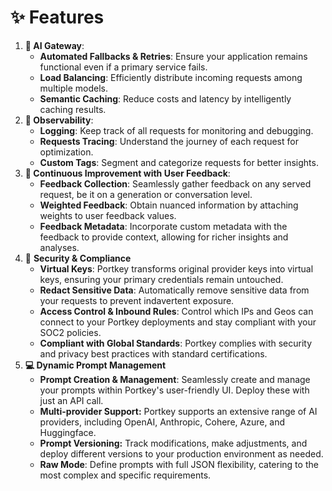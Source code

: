 # ✨ Features

1. **🚪 AI Gateway**:
   * **Automated Fallbacks & Retries**: Ensure your application remains functional even if a primary service fails.
   * **Load Balancing**: Efficiently distribute incoming requests among multiple models.
   * **Semantic Caching**: Reduce costs and latency by intelligently caching results.
2. **🔬 Observability**:
   * **Logging**: Keep track of all requests for monitoring and debugging.
   * **Requests Tracing**: Understand the journey of each request for optimization.
   * **Custom Tags**: Segment and categorize requests for better insights.
3. **📝 Continuous Improvement with User Feedback**:
   * **Feedback Collection**: Seamlessly gather feedback on any served request, be it on a generation or conversation level.
   * **Weighted Feedback**: Obtain nuanced information by attaching weights to user feedback values.
   * **Feedback Metadata**: Incorporate custom metadata with the feedback to provide context, allowing for richer insights and analyses.
4. 🔐 **Security & Compliance**
   * **Virtual Keys**: Portkey transforms original provider keys into virtual keys, ensuring your primary credentials remain untouched.
   * **Redact Sensitive Data**: Automatically remove sensitive data from your requests to prevent indavertent exposure.
   * **Access Control & Inbound Rules**: Control which IPs and Geos can connect to your Portkey deployments and stay compliant with your SOC2 policies.
   * **Compliant with Global Standards**: Portkey complies with security and privacy best practices with standard certifications.
5. **💻 Dynamic Prompt Management**
   * **Prompt Creation & Management**: Seamlessly create and manage your prompts within Portkey's user-friendly UI. Deploy these with just an API call.
   * **Multi-provider Support:** Portkey supports an extensive range of AI providers, including OpenAI, Anthropic, Cohere, Azure, and Huggingface.
   * **Prompt Versioning:** Track modifications, make adjustments, and deploy different versions to your production environment as needed.
   * **Raw Mode**: Define prompts with full JSON flexibility, catering to the most complex and specific requirements.
